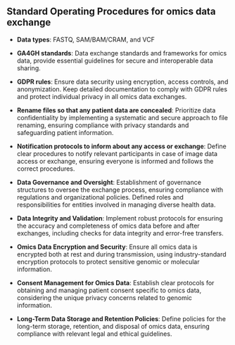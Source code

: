 ## Standard Operating Procedures for omics data exchange

- **Data types**: FASTQ, SAM/BAM/CRAM, and VCF

- **GA4GH standards**: Data exchange standards and frameworks for omics data, provide essential guidelines for secure and interoperable data sharing.

- **GDPR rules**: Ensure data security using encryption, access controls, and anonymization. Keep detailed documentation to comply with GDPR rules and protect individual privacy in all omics data exchanges.

- **Rename files so that any patient data are concealed**: Prioritize data confidentiality by implementing a systematic and secure approach to file renaming, ensuring compliance with privacy standards and safeguarding patient information.

- **Notification protocols to inform about any access or exchange**: Define clear procedures to notify relevant participants in case of image data access or exchange, ensuring everyone is informed and follows the correct procedures.

- **Data Governance and Oversight**: Establishment of governance structures to oversee the exchange process, ensuring compliance with regulations and organizational policies. Defined roles and responsibilities for entities involved in managing diverse health data.

- **Data Integrity and Validation**: Implement robust protocols for ensuring the accuracy and completeness of omics data before and after exchanges, including checks for data integrity and error-free transfers.

- **Omics Data Encryption and Security**: Ensure all omics data is encrypted both at rest and during transmission, using industry-standard encryption protocols to protect sensitive genomic or molecular information.
  
- **Consent Management for Omics Data**: Establish clear protocols for obtaining and managing patient consent specific to omics data, considering the unique privacy concerns related to genomic information.

- **Long-Term Data Storage and Retention Policies**: Define policies for the long-term storage, retention, and disposal of omics data, ensuring compliance with relevant legal and ethical guidelines.
